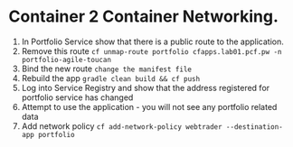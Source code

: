 # Container 2 Container Networking.

1. In Portfolio Service show that there is a public route to the application.
2. Remove this route ```cf unmap-route portfolio cfapps.lab01.pcf.pw -n portfolio-agile-toucan```
3. Bind the new route ```change the manifest file```
4. Rebuild the app ```gradle clean build && cf push```
5. Log into Service Registry and show that the address registered for portfolio service has changed
6. Attempt to use the application - you will not see any portfolio related data
7. Add network policy ```cf add-network-policy webtrader --destination-app portfolio```


